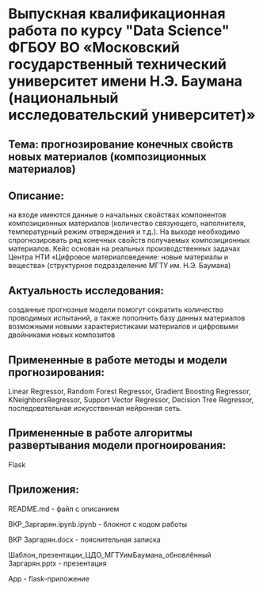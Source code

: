 # Выпускная квалификационная работа по курсу "Data Science" ФГБОУ ВО «Московский государственный технический университет имени Н.Э. Баумана (национальный исследовательский университет)»

## Тема: прогнозирование конечных свойств новых материалов (композиционных материалов)

## Описание:

на входе имеются данные о начальных свойствах компонентов композиционных материалов (количество связующего, наполнителя, температурный режим отверждения и т.д.). На выходе необходимо спрогнозировать ряд конечных свойств получаемых композиционных материалов. Кейс основан на реальных производственных задачах Центра НТИ «Цифровое материаловедение: новые материалы и вещества» (структурное подразделение МГТУ им. Н.Э. Баумана)

## Актуальность исследования:

созданные прогнозные модели помогут сократить количество проводимых испытаний, а также пополнить базу данных материалов возможными новыми характеристиками материалов и цифровыми двойниками новых композитов

## Примененные в работе методы и модели прогнозирования:

Linear Regressor, Random Forest Regressor, Gradient Boosting Regressor, KNeighborsRegressor, Support Vector Regressor, Decision Tree Regressor, последовательная искусственная нейронная сеть.

## Примененные в работе алгоритмы развертывания модели прогноирования: 

Flask

## Приложения:

README.md - файл с описанием

ВКР_Заргарян.ipynb.ipynb - блокнот с кодом работы

ВКР Заргарян.docx - пояснительная записка

Шаблон_презентации_ЦДО_МГТУимБаумана_обновлённый Заргарян.pptx - презентация

App - flask-приложение
